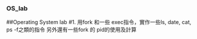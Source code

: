 ### OS_lab
##Operating System lab
#1. 用fork 和一些 exec指令，實作一些ls, date, cat, ps -f之類的指令
  另外還有一些fork 的 pid的使用及計算
